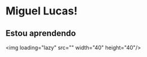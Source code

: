 # Miguel Lucas! 

## Estou aprendendo

<img loading="lazy" src="<link rel="stylesheet" type='text/css' href="https://cdn.jsdelivr.net/gh/devicons/devicon@latest/devicon.min.css" />" width="40" height="40"/> 
